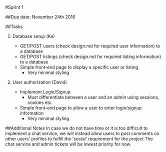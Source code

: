 #Sprint 1

##Due date: November 24th 2016

##Tasks
1. Database setup (Ke)
    - GET/POST users (check design.md for required user information) to a database
    - GET/POST listings (check design.md for required listing information) to a database
    - Simple front-end page to display a specific user or listing
        - Very minimal styling
    
2. User authorization (David)
    - Implement Login/Signup
        - Must differentiate between a user and an admin using sessions, cookies etc.
    - Simple front-end page to allow a user to enter login/signup information
        - Very minimal styling
        
##Additional Notes
In case we do not have time or it is too difficult to implement a chat service,
we will instead allow users to post comments on other users' profiles to fulfill 
the 'social' requirement for the project
The chat service and admin tickets will be lowest priority for now.
